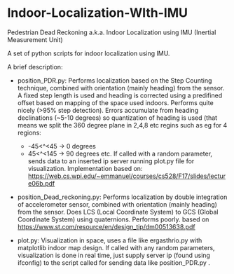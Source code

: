 # Indoor-Localization-WIth-IMU
Pedestrian Dead Reckoning a.k.a. Indoor Localization using IMU (Inertial Measurement Unit)

A set of python scripts for indoor localization using IMU.

A brief description:
- position_PDR.py: Performs localization based on the Step Counting technique, combined with orientation (mainly heading) from the sensor. A fixed step length is used and heading is corrected using a predifined offset based on mapping of the space used indoors. Performs quite nicely (>95% step detection). Errors accumulate from heading declinations (~5-10 degrees) so quantization of heading is used (that means we split the 360 degree plane in 2,4,8 etc regins such as eg for 4 regions:
  - -45<^<45 -> 0 degrees
  - 45<^<145 -> 90 degrees
  etc.
If called with a random parameter, sends data to an inserted ip server running plot.py file for visualization.
Implementation based on: https://web.cs.wpi.edu/~emmanuel/courses/cs528/F17/slides/lecture06b.pdf
  
- position_Dead_reckoning.py: Performs localization by double integration of accelerometer sensor, combined with orientation (mainly heading) from the sensor. Does LCS (Local Coordinate System) to GCS (Global Coordinate System) using quaternions. Performs poorly.
  based on https://www.st.com/resource/en/design_tip/dm00513638.pdf  
  
 - plot.py: Visualization in space, uses a file like ergasthrio.py with matplotlib indoor map design. If called with any random parameters, visualization is done in real time, just supply server ip (found using ifconfig) to the script called for sending data like position_PDR.py .
